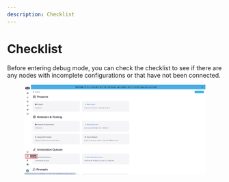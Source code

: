 ```yaml
---
description: Checklist
---
```


# Checklist

Before entering debug mode, you can check the checklist to see if there are any nodes with incomplete configurations or that have not been connected.

<figure><img src="../../../.gitbook/assets/image (8) (1) (1).png" alt=""><figcaption></figcaption></figure>
